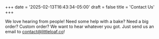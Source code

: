 +++
date = '2025-02-13T16:43:34-05:00'
draft = false
title = 'Contact Us'
+++

We love hearing from people! Need some help with a bake? Need a big order? Custom order? We want to hear whatever you got. Just send us an email to [contact@littleloaf.co](mailto:contact@littleloaf.co)!
